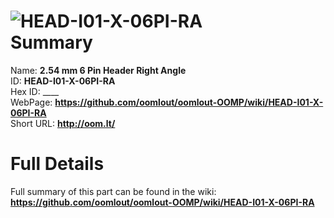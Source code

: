 
![HEAD-I01-X-06PI-RA](https://github.com/oomlout/oomlout-OOMP/blob/master/parts/HEAD-I01-X-06PI-RA/HEAD-I01-X-06PI-RA_420.jpg)   
Summary
=================
  
Name: __2.54 mm 6 Pin Header Right Angle__    
ID: __HEAD-I01-X-06PI-RA__   
Hex ID: ____   
WebPage: __https://github.com/oomlout/oomlout-OOMP/wiki/HEAD-I01-X-06PI-RA__   
Short URL: __http://oom.lt/__   

Full Details
==========================
Full summary of this part can be found in the wiki:   
__https://github.com/oomlout/oomlout-OOMP/wiki/HEAD-I01-X-06PI-RA__    

